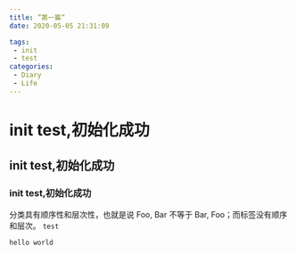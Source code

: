 ```yaml
---
title: ”第一篇“
date: 2020-05-05 21:31:09

tags: 
 - init
 - test
categories: 
 - Diary
 - Life
---
```

# init test,初始化成功

## init test,初始化成功

### init test,初始化成功


分类具有顺序性和层次性，也就是说 Foo, Bar 不等于 Bar, Foo；而标签没有顺序和层次。
`test`
```
hello world
```

